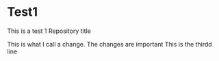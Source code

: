 # Test1
This is a test 1 Repository title

This is what I call a change.
The changes are important
This is the thirdd line
